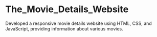 # The_Movie_Details_Website
Developed a responsive movie details website using HTML, CSS, and JavaScript, providing information about various movies.
